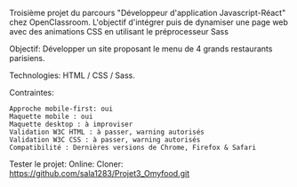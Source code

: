 Troisième projet du parcours "Développeur d'application Javascript-Réact" chez OpenClassroom. L'objectif d'intégrer puis de dynamiser une page web avec des animations CSS en utilisant le préprocesseur Sass

Objectif: Développer un site proposant le menu de 4 grands restaurants parisiens.

Technologies: HTML / CSS / Sass.

Contraintes:

    Approche mobile-first: oui
    Maquette mobile : oui
    Maquette desktop : à improviser
    Validation W3C HTML : à passer, warning autorisés
    Validation W3C CSS : à passer, warning autorisés
    Compatibilité : Dernières versions de Chrome, Firefox & Safari

Tester le projet:
Online:
Cloner: https://github.com/sala1283/Projet3_Omyfood.git
